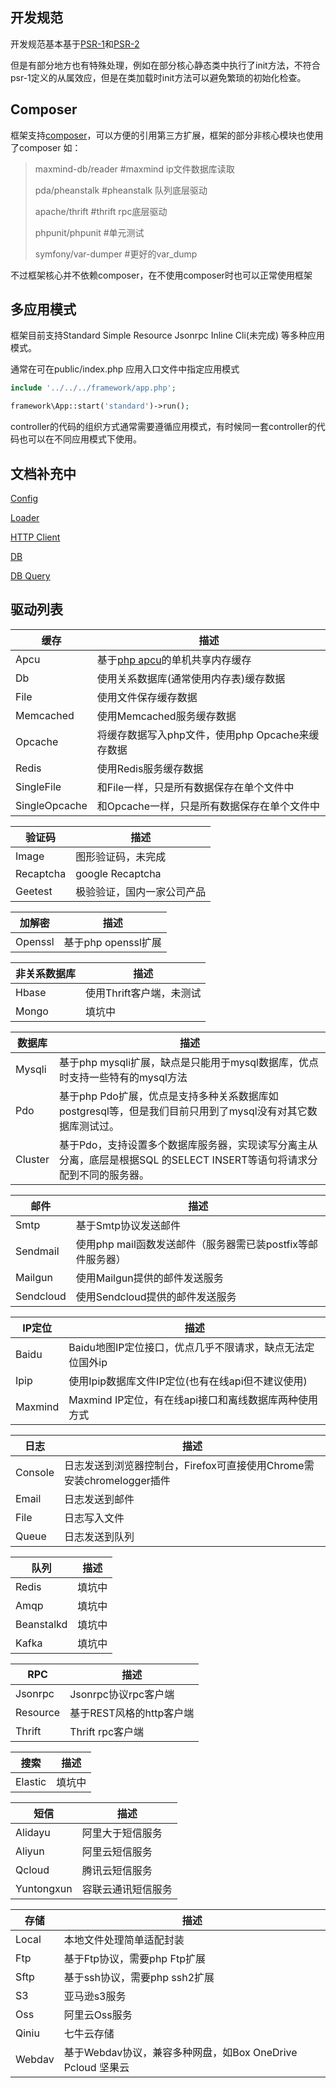 开发规范
----
开发规范基本基于[PSR-1](http://www.php-fig.org/psr/psr-1)和[PSR-2](http://www.php-fig.org/psr/psr-2)

但是有部分地方也有特殊处理，例如在部分核心静态类中执行了init方法，不符合psr-1定义的从属效应，但是在类加载时init方法可以避免繁琐的初始化检查。

Composer
----
框架支持[composer](https://getcomposer.org)，可以方便的引用第三方扩展，框架的部分非核心模块也使用了composer
如：
> maxmind-db/reader #maxmind ip文件数据库读取
> 
> pda/pheanstalk #pheanstalk 队列底层驱动
> 
> apache/thrift #thrift rpc底层驱动
> 
> phpunit/phpunit #单元测试
> 
> symfony/var-dumper #更好的var_dump

不过框架核心并不依赖composer，在不使用composer时也可以正常使用框架

多应用模式
----
框架目前支持Standard Simple Resource Jsonrpc Inline Cli(未完成) 等多种应用模式。

通常在可在public/index.php 应用入口文件中指定应用模式

```php
include '../../../framework/app.php';

framework\App::start('standard')->run();
```
controller的代码的组织方式通常需要遵循应用模式，有时候同一套controller的代码也可以在不同应用模式下使用。

文档补充中
----
[Config](doc/CONFIG.md)

[Loader](doc/Loader.md)

[HTTP Client](doc/HTTP_Client.md)

[DB](doc/DB/DB.md)

[DB Query](doc/DB/DB_Query.md)

驱动列表
----
| 缓存 | 描述         
| ----|----
|Apcu | 基于[php apcu](http://pecl.php.net/package/APCu)的单机共享内存缓存
|Db |   使用关系数据库(通常使用内存表)缓存数据
|File | 使用文件保存缓存数据
|Memcached | 使用Memcached服务缓存数据
|Opcache | 将缓存数据写入php文件，使用php Opcache来缓存数据
|Redis | 使用Redis服务缓存数据
|SingleFile | 和File一样，只是所有数据保存在单个文件中
|SingleOpcache | 和Opcache一样，只是所有数据保存在单个文件中

| 验证码 | 描述         
| ----|----
|Image | 图形验证码，未完成
|Recaptcha | google Recaptcha     
|Geetest | 极验验证，国内一家公司产品

| 加解密| 描述         
| ----|----
|Openssl | 基于php openssl扩展 

| 非关系数据库| 描述         
| ----|----
|Hbase | 使用Thrift客户端，未测试
|Mongo | 填坑中

| 数据库 | 描述         
| ----|----
|Mysqli | 基于php mysqli扩展，缺点是只能用于mysql数据库，优点时支持一些特有的mysql方法
|Pdo | 基于php Pdo扩展，优点是支持多种关系数据库如postgresql等，但是我们目前只用到了mysql没有对其它数据库测试过。
|Cluster | 基于Pdo，支持设置多个数据库服务器，实现读写分离主从分离，底层是根据SQL 的SELECT INSERT等语句将请求分配到不同的服务器。

| 邮件 | 描述         
| ----|----
|Smtp | 基于Smtp协议发送邮件
|Sendmail | 使用php mail函数发送邮件（服务器需已装postfix等邮件服务器）
|Mailgun | 使用Mailgun提供的邮件发送服务
|Sendcloud | 使用Sendcloud提供的邮件发送服务 

| IP定位 | 描述         
| ----|----
|Baidu | Baidu地图IP定位接口，优点几乎不限请求，缺点无法定位国外ip
|Ipip | 使用Ipip数据库文件IP定位(也有在线api但不建议使用)
|Maxmind | Maxmind IP定位，有在线api接口和离线数据库两种使用方式

| 日志 | 描述         
| ----|----
|Console | 日志发送到浏览器控制台，Firefox可直接使用Chrome需安装chromelogger插件
|Email |   日志发送到邮件
|File | 日志写入文件
|Queue | 日志发送到队列

| 队列 | 描述         
| ----|----
|Redis | 填坑中
|Amqp |  填坑中
|Beanstalkd | 填坑中
|Kafka | 填坑中

| RPC | 描述         
| ----|----
|Jsonrpc | Jsonrpc协议rpc客户端
|Resource | 基于REST风格的http客户端
|Thrift | Thrift rpc客户端

| 搜索 | 描述         
| ----|----
|Elastic | 填坑中


| 短信 | 描述         
| ----|----
|Alidayu | 阿里大于短信服务
|Aliyun | 阿里云短信服务
|Qcloud | 腾讯云短信服务
|Yuntongxun | 容联云通讯短信服务

| 存储| 描述         
| ----|----
|Local | 本地文件处理简单适配封装
|Ftp | 基于Ftp协议，需要php Ftp扩展
|Sftp | 基于ssh协议，需要php ssh2扩展
|S3 | 亚马逊s3服务
|Oss | 阿里云Oss服务
|Qiniu | 七牛云存储
|Webdav | 基于Webdav协议，兼容多种网盘，如Box OneDrive Pcloud 坚果云 

